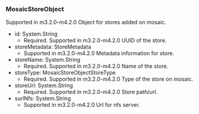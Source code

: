 ### MosaicStoreObject
Supported in m3.2.0-m4.2.0
Object for stores added on mosaic.

- id: System.String
  - Required. Supported in m3.2.0-m4.2.0
UUID of the store.
- storeMetadata: StoreMetadata
  - Supported in m3.2.0-m4.2.0
Metadata information for store.
- storeName: System.String
  - Required. Supported in m3.2.0-m4.2.0
Name of the store.
- storeType: MosaicStoreObjectStoreType
  - Required. Supported in m3.2.0-m4.2.0
Type of the store on mosaic.
- storeUrl: System.String
  - Required. Supported in m3.2.0-m4.2.0
Store path/url.
- surlNfs: System.String
  - Supported in m3.2.0-m4.2.0
Url for nfs server.
